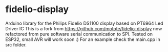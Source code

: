 # fidelio-display
Arduino library for the Philips Fidelio DS1100 display based on PT6964 Led Driver IC
This is a fork from https://github.com/motote/fidelio-display now refactored from pure software serial communication to SPI.
Tested on ESP32, small AVR will work soon :)
For an example check the main.cpp in src folder.
